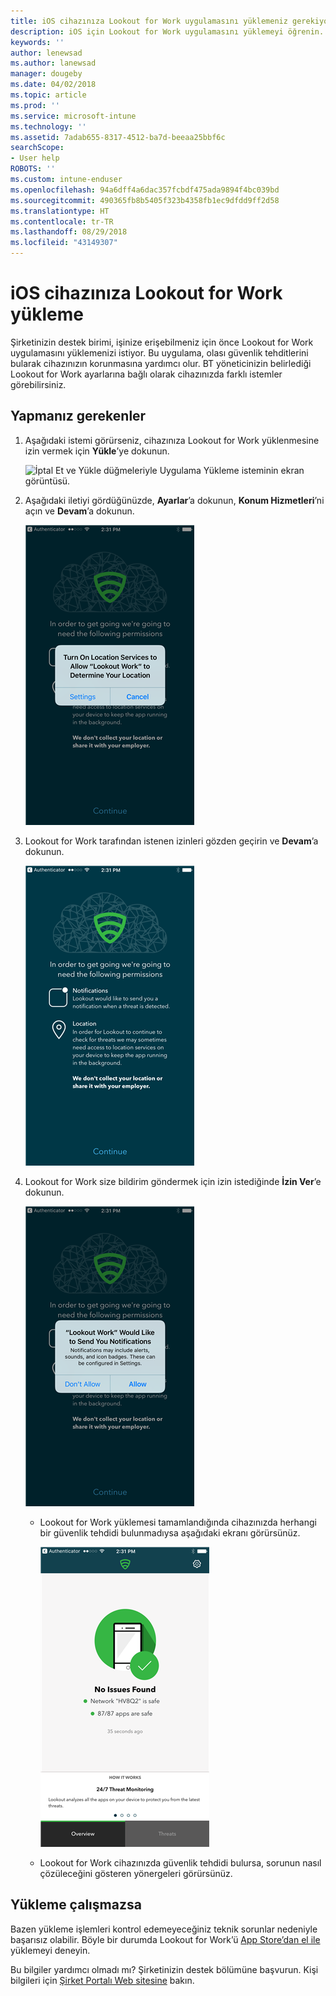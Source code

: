 ```yaml
---
title: iOS cihazınıza Lookout for Work uygulamasını yüklemeniz gerekiyor | Microsoft Docs
description: iOS için Lookout for Work uygulamasını yüklemeyi öğrenin.
keywords: ''
author: lenewsad
ms.author: lanewsad
manager: dougeby
ms.date: 04/02/2018
ms.topic: article
ms.prod: ''
ms.service: microsoft-intune
ms.technology: ''
ms.assetid: 7adab655-8317-4512-ba7d-beeaa25bbf6c
searchScope:
- User help
ROBOTS: ''
ms.custom: intune-enduser
ms.openlocfilehash: 94a6dff4a6dac357fcbdf475ada9894f4bc039bd
ms.sourcegitcommit: 490365fb8b5405f323b4358fb1ec9dfdd9ff2d58
ms.translationtype: HT
ms.contentlocale: tr-TR
ms.lasthandoff: 08/29/2018
ms.locfileid: "43149307"
---
```

# <a name="install-lookout-for-work-on-your-ios-device"></a>iOS cihazınıza Lookout for Work yükleme


Şirketinizin destek birimi, işinize erişebilmeniz için önce Lookout for Work uygulamasını yüklemenizi istiyor. Bu uygulama, olası güvenlik tehditlerini bularak cihazınızın korunmasına yardımcı olur. BT yöneticinizin belirlediği Lookout for Work ayarlarına bağlı olarak cihazınızda farklı istemler görebilirsiniz.


## <a name="what-you-need-to-do"></a>Yapmanız gerekenler

1.  Aşağıdaki istemi görürseniz, cihazınıza Lookout for Work yüklenmesine izin vermek için **Yükle**’ye dokunun.

      ![İptal Et ve Yükle düğmeleriyle Uygulama Yükleme isteminin ekran görüntüsü.](/intune-user-help/media/ios-mts-install-app-request-after-1804.png)

2. Aşağıdaki iletiyi gördüğünüzde, **Ayarlar**’a dokunun, **Konum Hizmetleri**’ni açın ve **Devam**’a dokunun.

      ![Ayarlar’a ve ardından Konum Hizmetleri’ne dokunun](./media/ios-lfw-allow-location-services.png)

3. Lookout for Work tarafından istenen izinleri gözden geçirin ve **Devam**’a dokunun.

      ![artık Lookout for Work’e bağlısınız](./media/ios-lfw-permissions-lookout-needs.png)

4. Lookout for Work size bildirim göndermek için izin istediğinde **İzin Ver**’e dokunun.

     ![Ayarlar’a ve ardından Konum Hizmetleri’ne dokunun](./media/ios-lfw-allow-notifications.png)

   * Lookout for Work yüklemesi tamamlandığında cihazınızda herhangi bir güvenlik tehdidi bulunmadıysa aşağıdaki ekranı görürsünüz.

     ![Lookout for Work hiçbir güvenlik tehdidi bulamadı](./media/ios-lfw-no-threats-found.png)

   * Lookout for Work cihazınızda güvenlik tehdidi bulursa, sorunun nasıl çözüleceğini gösteren yönergeleri görürsünüz.

## <a name="if-the-installation-doesnt-work"></a>Yükleme çalışmazsa

Bazen yükleme işlemleri kontrol edemeyeceğiniz teknik sorunlar nedeniyle başarısız olabilir. Böyle bir durumda Lookout for Work’ü [App Store’dan el ile](https://itunes.apple.com/app/lookout-for-work/id997193468) yüklemeyi deneyin.

Bu bilgiler yardımcı olmadı mı? Şirketinizin destek bölümüne başvurun. Kişi bilgileri için [Şirket Portalı Web sitesine](https://go.microsoft.com/fwlink/?linkid=2010980) bakın.

